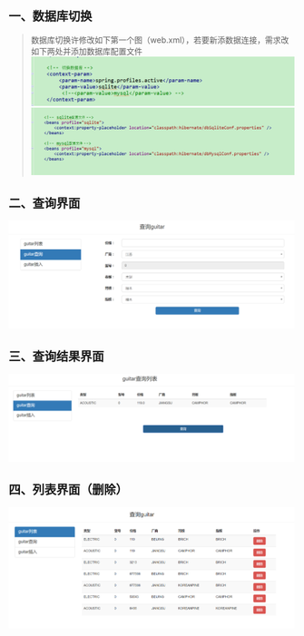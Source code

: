 一、数据库切换
------- 
> 数据库切换许修改如下第一个图（web.xml），若要新添数据连接，需求改如下两处并添加数据库配置文件
![修改1](https://github.com/DeathKL/mis2/blob/master/guitarV3/Img/11.png)
![修改2](https://github.com/DeathKL/mis2/blob/master/guitarV3/Img/12.png)

二、查询界面
------- 
![查询界面](https://github.com/DeathKL/mis2/blob/master/guitarV3/Img/31.png)

三、查询结果界面
------- 
![查询结果界面](https://github.com/DeathKL/mis2/blob/master/guitarV3/Img/3.png)

四、列表界面（删除）
------- 
![列表界面](https://github.com/DeathKL/mis2/blob/master/guitarV3/Img/2.png)
